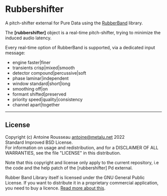 # Rubbershifter

A pitch-shifter external for Pure Data using the [RubberBand](https://breakfastquay.com/rubberband/) library.

The **[rubbershifter]** object is a real-time pitch-shifter, trying to minimize the induced audio latency.

Every real-time option of RubberBand is supported, via a dedicated input message:

 - engine faster|finer
 - transients crisp|mixed|smooth
 - detector compound|percussive|soft
 - phase laminar|independent
 - window standard|short|long
 - smoothing off|on
 - formant shifted|preserved
 - priority speed|quality|consistency
 - channel apart|together

-------
## License
Copyright (c) Antoine Rousseau <antoine@metalu.net> 2022  
Standard Improved BSD License.  
For information on usage and redistribution, and for a DISCLAIMER OF ALL WARRANTIES, see the file "LICENSE" in this distribution.

Note that this copyright and license only apply to the current repository, i.e the code and the help patch of the [rubbershifter] Pd external.

Rubber Band Library itself is licensed under the GNU General Public License. If you want to distribute it in a proprietary commercial application, you need to buy a licence. [Read more about this](https://breakfastquay.com/rubberband/license.html).